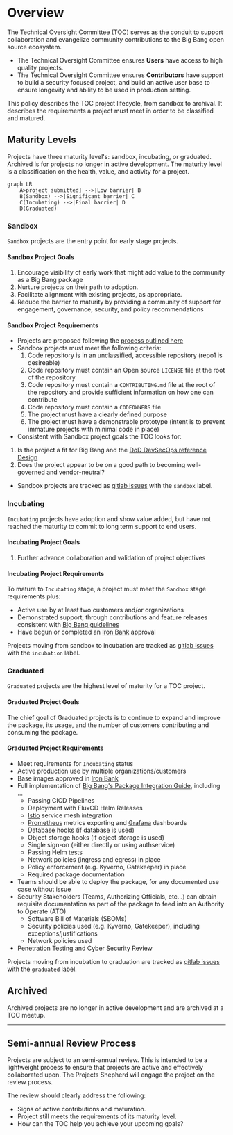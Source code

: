 # Overview

The Technical Oversight Committee (TOC) serves as the conduit to support collaboration and evangelize community contributions to the Big Bang open source ecosystem.

- The Technical Oversight Committee ensures **Users** have access to high quality projects.
- The Technical Oversight Committee ensures **Contributors** have support to build a security focused project, and build an active user base to ensure longevity and ability to be used in production setting.

This policy describes the TOC project lifecycle, from sandbox to archival. It describes the requirements a project must meet in order to be classified and matured.

## Maturity Levels

Projects have three maturity level's: sandbox, incubating, or graduated. Archived is for projects no longer in active development. The maturity level is a classification on the health, value, and activity for a project.

```mermaid
graph LR
    A>project submitted] -->|Low barrier| B
    B(Sandbox) -->|Significant barrier| C
    C(Incubating) -->|Final barrier| D
    D(Graduated)
```

### Sandbox

`Sandbox` projects are the entry point for early stage projects.

#### Sandbox Project Goals

1. Encourage visibility of early work that might add value to the community as a Big Bang package
2. Nurture projects on their path to adoption.
3. Facilitate alignment with existing projects, as appropriate.
4. Reduce the barrier to maturity by providing a community of support for engagement, governance, security, and policy recommendations

#### Sandbox Project Requirements

- Projects are proposed following the [process outlined here](https://repo1.dso.mil/platform-one/bbtoc/-/blob/master/projects/getting-started/README.md)
- Sandbox projects must meet the following criteria:  
  1. Code repository is in an unclassified, accessible repository (repo1 is desireable)
  2. Code repository must contain an Open source `LICENSE` file at the root of the repository
  3. Code repository must contain a `CONTRIBUTING.md` file at the root of the repository and provide sufficient information on how one can contribute
  4. Code repository must contain a `CODEOWNERS` file
  5. The project must have a clearly defined purpose
  6. The project must have a demonstrable prototype (intent is to prevent immature projects with minimal code in place)
- Consistent with Sandbox project goals the TOC looks for:

1.  Is the project a fit for Big Bang and the [DoD DevSecOps reference Design](https://dodcio.defense.gov/Portals/0/Documents/Library/DevSecOpsReferenceDesign.pdf)
2.  Does the project appear to be on a good path to becoming well-governed and vendor-neutral?

- Sandbox projects are tracked as [gitlab issues](https://repo1.dso.mil/platform-one/bbtoc/-/issues?scope=all&utf8=%E2%9C%93&state=opened&label_name[]=sandbox) with the `sandbox` label.

### Incubating

`Incubating` projects have adoption and show value added, but have not reached the maturity to commit to long term support to end users.

#### Incubating Project Goals

1. Further advance collaboration and validation of project objectives

#### Incubating Project Requirements

To mature to `Incubating` stage, a project must meet the `Sandbox` stage requirements plus:

- Active use by at least two customers and/or organizations
- Demonstrated support, through contributions and feature releases consistent with [Big Bang guidelines](https://repo1.dso.mil/platform-one/big-bang/bigbang)
- Have begun or completed an [Iron Bank](https://p1.dso.mil/#/products/iron-bank/) approval

Projects moving from sandbox to incubation are tracked as [gitlab issues](https://repo1.dso.mil/platform-one/bbtoc/-/issues?scope=all&utf8=%E2%9C%93&state=opened&label_name[]=graduated) with the `incubation` label.

### Graduated

`Graduated` projects are the highest level of maturity for a TOC project.

#### Graduated Project Goals

The chief goal of Graduated projects is to continue to expand and improve the package, its usage, and the number of customers contributing and consuming the package.

#### Graduated Project Requirements

- Meet requirements for `Incubating` status
- Active production use by multiple organizations/customers
- Base images approved in [Iron Bank](https://p1.dso.mil/#/products/iron-bank/)
- Full implementation of [Big Bang's Package Integration Guide](https://repo1.dso.mil/platform-one/big-bang/bigbang/-/blob/master/docs/developer/package-integration.md), including ...
  - Passing CICD Pipelines
  - Deployment with FluxCD Helm Releases
  - [Istio](https://istio.io/) service mesh integration
  - [Prometheus](https://prometheus.io/) metrics exporting and [Grafana](https://grafana.com/) dashboards
  - Database hooks (if database is used)
  - Object storage hooks (if object storage is used)
  - Single sign-on (either directly or using authservice)
  - Passing Helm tests
  - Network policies (ingress and egress) in place
  - Policy enforcement (e.g. Kyverno, Gatekeeper) in place
  - Required package documentation
- Teams should be able to deploy the package, for any documented use case without issue
- Security Stakeholders (Teams, Authorizing Officials, etc...) can obtain requisite documentation as part of the package to feed into an Authority to Operate (ATO)
  - Software Bill of Materials (SBOMs)
  - Security policies used (e.g. Kyverno, Gatekeeper), including exceptions/justifications
  - Network policies used
- Penetration Testing and Cyber Security Review

Projects moving from incubation to graduation are tracked as [gitlab issues](https://repo1.dso.mil/platform-one/bbtoc/-/issues?scope=all&utf8=%E2%9C%93&state=opened&label_name[]=graduated) with the `graduated` label.

## Archived

Archived projects are no longer in active development and are archived at a TOC meetup.

---

## Semi-annual Review Process

Projects are subject to an semi-annual review. This is intended to be a lightweight process to ensure that projects are active and effectively collaborated upon. The Projects Shepherd will engage the project on the review process.

The review should clearly address the following:

- Signs of active contributions and maturation.
- Project still meets the requirements of its maturity level.
- How can the TOC help you achieve your upcoming goals?
